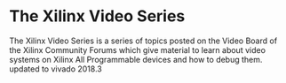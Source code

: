 # The Xilinx Video Series

The Xilinx Video Series is a series of topics posted on the Video Board of the Xilinx Community Forums which give material to learn about video systems on Xilinx All Programmable devices and how to debug them. 
updated to vivado 2018.3
